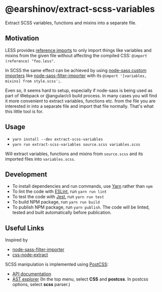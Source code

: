 # @earshinov/extract-scss-variables

Extract SCSS variables, functions and mixins into a separate file.

## Motivation

LESS provides [reference imports](http://lesscss.org/features/#import-atrules-feature-reference) to only import things like variables and mixins from the given file without affecting the compiled CSS: `@import (reference) "foo.less"`.

In SCSS the same effect can be achieved by using [node-sass custom importers](https://github.com/sass/node-sass#importer--v200---experimental) like [node-sass-filter-importer](https://github.com/maoberlehner/node-sass-magic-importer/tree/master/packages/node-sass-filter-importer) with its `@import '[variables, mixins] from style.scss';`.

Even so, it seems hard to setup, especially if node-sass is being used as part of Webpack or @angular/cli build process.  In many cases you will find it more convenient to extract variables, functions etc. from the file you are interested in into a separate file and import that file normally.  That's what this little tool is for.

## Usage

- `yarn install --dev extract-scss-variables`
- `yarn run extract-scss-variables source.scss variables.scss`

Will extract variables, functions and mixins from `source.scss` and its imported files into `variables.scss`.

## Development

- To install dependencies and run commands, use [Yarn](https://yarnpkg.com/) rather than `npm`
- To lint the code with [ESLint](https://eslint.org/), run `yarn run lint`
- To test the code with [Jest](https://jestjs.io/), run `yarn run test`
- To build NPM package, run `yarn run build`
- To publish NPM package, run `yarn publish`.  The code will be linted, tested and built automatically before publication.

## Useful Links

Inspired by
- [node-sass-filter-importer](https://github.com/maoberlehner/node-sass-magic-importer/tree/master/packages/node-sass-filter-importer)
- [css-node-extract](https://github.com/maoberlehner/css-node-extract/)

SCSS manipulation is implemented using [PostCSS](https://postcss.org/):
- [API documentation](http://api.postcss.org/)
- [AST explorer](https://astexplorer.net/) (In the top menu, select **CSS** and **postcss**.  In postcss options, select **scss** parser.)
